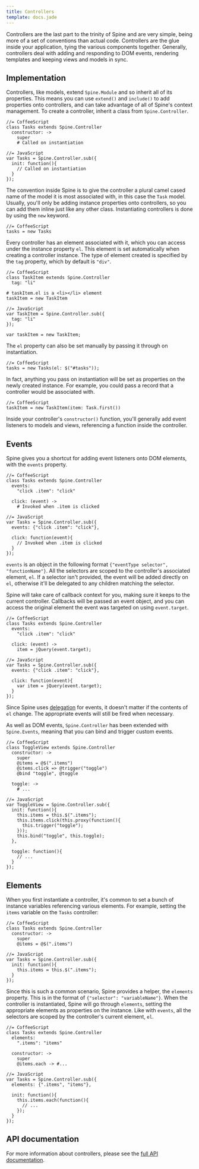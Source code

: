 ```yaml
---
title: Controllers
template: docs.jade
---
```


Controllers are the last part to the trinity of Spine and are very simple, being more of a set of conventions than actual code. Controllers are the glue inside your application, tying the various components together. Generally, controllers deal with adding and responding to DOM events, rendering templates and keeping views and models in sync.

## Implementation

Controllers, like models, extend `Spine.Module` and so inherit all of its properties. This means you can use `extend()` and `include()` to add properties onto controllers, and can take advantage of all of Spine's context management. To create a controller, inherit a class from `Spine.Controller`.

    //= CoffeeScript
    class Tasks extends Spine.Controller
      constructor: ->
        super
        # Called on instantiation

    //= JavaScript
    var Tasks = Spine.Controller.sub({
      init: function(){
        // Called on instantiation
      }
    });

The convention inside Spine is to give the controller a plural camel cased name of the model it is most associated with, in this case the `Task` model. Usually, you'll only be adding instance properties onto controllers, so you can add them inline just like any other class. Instantiating controllers is done by using the `new` keyword.

    //= CoffeeScript
    tasks = new Tasks

Every controller has an element associated with it, which you can access under the instance property `el`. This element is set automatically when creating a controller instance. The type of element created is specified by the `tag` property, which by default is `"div"`.

    //= CoffeeScript
    class TaskItem extends Spine.Controller
      tag: "li"

    # taskItem.el is a <li></li> element
    taskItem = new TaskItem

    //= JavaScript
    var TaskItem = Spine.Controller.sub({
      tag: "li"
    });

    var taskItem = new TaskItem;

The `el` property can also be set manually by passing it through on instantiation.

    //= CoffeeScript
    tasks = new Tasks(el: $("#tasks"));

In fact, anything you pass on instantiation will be set as properties on the newly created instance. For example, you could pass a record that a controller would be associated with.

    //= CoffeeScript
    taskItem = new TaskItem(item: Task.first())

Inside your controller's `constructor()` function, you'll generally add event listeners to models and views, referencing a function inside the controller.

## Events

Spine gives you a shortcut for adding event listeners onto DOM elements, with the `events` property.

    //= CoffeeScript
    class Tasks extends Spine.Controller
      events:
        "click .item": "click"

      click: (event) ->
        # Invoked when .item is clicked

    //= JavaScript
    var Tasks = Spine.Controller.sub({
      events: {"click .item": "click"},

      click: function(event){
        // Invoked when .item is clicked
      }
    });

`events` is an object in the following format `{"eventType selector", "functionName"}`. All the selectors are scoped to the controller's associated element, `el`. If a selector isn't provided, the event will be added directly on `el`, otherwise it'll be delegated to any children matching the selector.

Spine will take care of callback context for you, making sure it keeps to the current controller. Callbacks will be passed an event object, and you can access the original element the event was targeted on using `event.target`.

    //= CoffeeScript
    class Tasks extends Spine.Controller
      events:
        "click .item": "click"

      click: (event) ->
        item = jQuery(event.target);

    //= JavaScript
    var Tasks = Spine.Controller.sub({
      events: {"click .item": "click"},

      click: function(event){
        var item = jQuery(event.target);
      }
    });

Since Spine uses [delegation](http://api.jquery.com/delegate) for events, it doesn't matter if the contents of `el` change. The appropriate events will still be fired when necessary.

As well as DOM events, `Spine.Controller` has been extended with `Spine.Events`, meaning that you can bind and trigger custom events.

    //= CoffeeScript
    class ToggleView extends Spine.Controller
      constructor: ->
        super
        @items = @$(".items")
        @items.click => @trigger("toggle")
        @bind "toggle", @toggle

      toggle: ->
        # ...

    //= JavaScript
    var ToggleView = Spine.Controller.sub({
      init: function(){
        this.items = this.$(".items");
        this.items.click(this.proxy(function(){
          this.trigger("toggle");
        }));
        this.bind("toggle", this.toggle);
      },

      toggle: function(){
        // ...
      }
    });

## Elements

When you first instantiate a controller, it's common to set a bunch of instance variables referencing various elements. For example, setting the `items` variable on the `Tasks` controller:

    //= CoffeeScript
    class Tasks extends Spine.Controller
      constructor: ->
        super
        @items = @$(".items")

    //= JavaScript
    var Tasks = Spine.Controller.sub({
      init: function(){
        this.items = this.$(".items");
      }
    });

Since this is such a common scenario, Spine provides a helper, the `elements` property. This is in the format of `{"selector": "variableName"}`. When the controller is instantiated, Spine will go through `elements`, setting the appropriate elements as properties on the instance. Like with `events`, all the selectors are scoped by the controller's current element, `el`.

    //= CoffeeScript
    class Tasks extends Spine.Controller
      elements:
        ".items": "items"

      constructor: ->
        super
        @items.each -> #...

    //= JavaScript
    var Tasks = Spine.Controller.sub({
      elements: {".items", "items"},

      init: function(){
        this.items.each(function(){
          // ...
        });
      }
    });

## API documentation

For more information about controllers, please see the [full API documentation](controllers.html).
